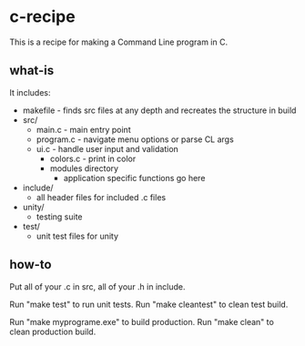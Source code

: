# c-recipe
This is a recipe for making a Command Line program in C.

## what-is
It includes:
* makefile - finds src files at any depth and recreates the structure in build
* src/
   * main.c - main entry point
   * program.c - navigate menu options or parse CL args
   * ui.c - handle user input and validation
        * colors.c - print in color
        * modules directory
            * application specific functions go here
* include/
  * all header files for included .c files
* unity/
  * testing suite
* test/
  * unit test files for unity

## how-to
Put all of your .c in src, all of your .h in include.

Run "make test" to run unit tests.
Run "make cleantest" to clean test build.

Run "make myprograme.exe" to build production.
Run "make clean" to clean production build.